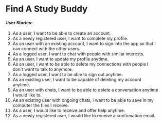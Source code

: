 # Find A Study Buddy

#### User Stories:
1. As a user, I want to be able to create an account.
2. As a newly registered user, I want to complete my profile.
3. As an user with an existing account, I want to sign into the app so that I can connect with the other users.
4. As a logged user, I want to chat with people with similar interests.
5. As an user, I want to update my profile anytime.
6. As an user, I want to be able to delete my connections with people I don't want to talk to anymore.
7. As a logged user, I want to be able to sign out anytime.
8. As an existing user, I want to be capable of deleting my account anytime.
9. As an user with chats, I want to be able to delete a conversation anytime I would like to.
10. As an existing user with ongoing chats, I want to be able to save in my computer the files I receive.
11. As a user, I would like to receive and offer help anytime.
12. As a newly registered user, I would like to receive a confirmation email.

